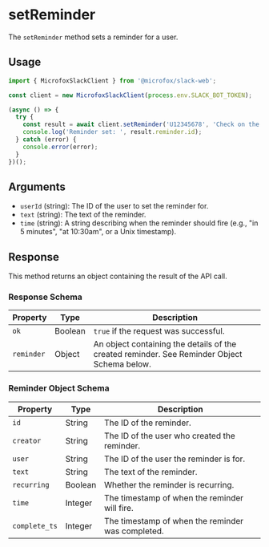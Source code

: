 # setReminder

The `setReminder` method sets a reminder for a user.

## Usage

```typescript
import { MicrofoxSlackClient } from '@microfox/slack-web';

const client = new MicrofoxSlackClient(process.env.SLACK_BOT_TOKEN);

(async () => {
  try {
    const result = await client.setReminder('U12345678', 'Check on the build status', 'in 15 minutes');
    console.log('Reminder set: ', result.reminder.id);
  } catch (error) {
    console.error(error);
  }
})();
```

## Arguments

-   `userId` (string): The ID of the user to set the reminder for.
-   `text` (string): The text of the reminder.
-   `time` (string): A string describing when the reminder should fire (e.g., "in 5 minutes", "at 10:30am", or a Unix timestamp).

## Response

This method returns an object containing the result of the API call.

### Response Schema

| Property   | Type    | Description                                                                                          |
| ---------- | ------- | ---------------------------------------------------------------------------------------------------- |
| `ok`       | Boolean | `true` if the request was successful.                                                                |
| `reminder` | Object  | An object containing the details of the created reminder. See Reminder Object Schema below.          |

### Reminder Object Schema

| Property      | Type    | Description                                                     |
| ------------- | ------- | --------------------------------------------------------------- |
| `id`          | String  | The ID of the reminder.                                         |
| `creator`     | String  | The ID of the user who created the reminder.                    |
| `user`        | String  | The ID of the user the reminder is for.                         |
| `text`        | String  | The text of the reminder.                                       |
| `recurring`   | Boolean | Whether the reminder is recurring.                              |
| `time`        | Integer | The timestamp of when the reminder will fire.                   |
| `complete_ts` | Integer | The timestamp of when the reminder was completed.               | 